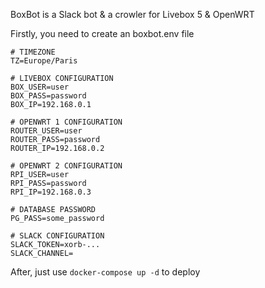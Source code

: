 BoxBot is a Slack bot & a crowler for Livebox 5 & OpenWRT

Firstly, you need to create an boxbot.env file
```
# TIMEZONE
TZ=Europe/Paris

# LIVEBOX CONFIGURATION
BOX_USER=user
BOX_PASS=password
BOX_IP=192.168.0.1

# OPENWRT 1 CONFIGURATION
ROUTER_USER=user
ROUTER_PASS=password
ROUTER_IP=192.168.0.2

# OPENWRT 2 CONFIGURATION
RPI_USER=user
RPI_PASS=password
RPI_IP=192.168.0.3

# DATABASE PASSWORD
PG_PASS=some_password

# SLACK CONFIGURATION
SLACK_TOKEN=xorb-...
SLACK_CHANNEL=
```

After, just use `docker-compose up -d` to deploy
